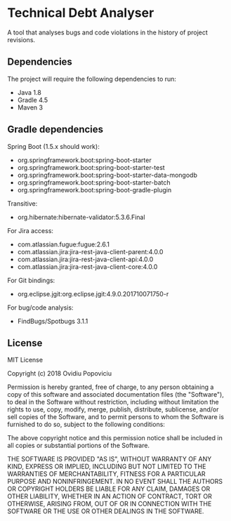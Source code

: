 # Technical Debt Analyser

A tool that analyses bugs and code violations in the history of project revisions.

## Dependencies

The project will require the following dependencies to run:

* Java 1.8
* Gradle 4.5
* Maven 3

## Gradle dependencies

Spring Boot (1.5.x should work):

* org.springframework.boot:spring-boot-starter
* org.springframework.boot:spring-boot-starter-test
* org.springframework.boot:spring-boot-starter-data-mongodb
* org.springframework.boot:spring-boot-starter-batch
* org.springframework.boot:spring-boot-gradle-plugin

Transitive:

* org.hibernate:hibernate-validator:5.3.6.Final

For Jira access:

* com.atlassian.fugue:fugue:2.6.1
* com.atlassian.jira:jira-rest-java-client-parent:4.0.0
* com.atlassian.jira:jira-rest-java-client-api:4.0.0
* com.atlassian.jira:jira-rest-java-client-core:4.0.0

For Git bindings:

* org.eclipse.jgit:org.eclipse.jgit:4.9.0.201710071750-r

For bug/code analysis:

* FindBugs/Spotbugs 3.1.1

## License

MIT License

Copyright (c) 2018 Ovidiu Popoviciu

Permission is hereby granted, free of charge, to any person obtaining a copy
of this software and associated documentation files (the "Software"), to deal
in the Software without restriction, including without limitation the rights
to use, copy, modify, merge, publish, distribute, sublicense, and/or sell
copies of the Software, and to permit persons to whom the Software is
furnished to do so, subject to the following conditions:

The above copyright notice and this permission notice shall be included in all
copies or substantial portions of the Software.

THE SOFTWARE IS PROVIDED "AS IS", WITHOUT WARRANTY OF ANY KIND, EXPRESS OR
IMPLIED, INCLUDING BUT NOT LIMITED TO THE WARRANTIES OF MERCHANTABILITY,
FITNESS FOR A PARTICULAR PURPOSE AND NONINFRINGEMENT. IN NO EVENT SHALL THE
AUTHORS OR COPYRIGHT HOLDERS BE LIABLE FOR ANY CLAIM, DAMAGES OR OTHER
LIABILITY, WHETHER IN AN ACTION OF CONTRACT, TORT OR OTHERWISE, ARISING FROM,
OUT OF OR IN CONNECTION WITH THE SOFTWARE OR THE USE OR OTHER DEALINGS IN THE
SOFTWARE.
